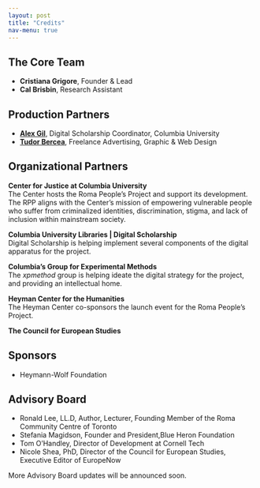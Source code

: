 ```yaml
---
layout: post
title: "Credits"
nav-menu: true
---
```


## The Core Team
- **Cristiana Grigore**, Founder & Lead
- **Cal Brisbin**, Research Assistant

## Production Partners
- **[Alex Gil](http://www.elotroalex.com)**, Digital Scholarship Coordinator, Columbia University 
- **[Tudor Bercea](http://tudorbercea.com)**, Freelance Advertising, Graphic & Web Design

## Organizational Partners

**Center for Justice at Columbia University**   
The Center hosts the Roma People’s Project and support its development. The RPP aligns with the Center’s mission of empowering vulnerable people who suffer from criminalized identities, discrimination, stigma, and lack of inclusion within mainstream society.

**Columbia University Libraries \| Digital Scholarship**   
Digital Scholarship is helping implement several components of the digital apparatus for the project.

**Columbia’s Group for Experimental Methods**   
The *xpmethod* group is helping ideate the digital strategy for the project, and providing an intellectual home. 

**Heyman Center for the Humanities**   
The Heyman Center co-sponsors the launch event for the Roma People’s Project. 

**The Council for European Studies**

## Sponsors
- Heymann-Wolf Foundation

## Advisory Board

- Ronald Lee, LL.D, Author, Lecturer, Founding Member of the Roma Community Centre of Toronto
- Stefania Magidson, Founder and President,Blue Heron Foundation
- Tom O’Handley, Director of Development at Cornell Tech
- Nicole Shea, PhD, Director of the Council for European Studies, Executive Editor of EuropeNow

More Advisory Board updates will be announced soon.
